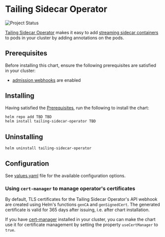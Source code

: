 # Tailing Sidecar Operator

![Project Status](https://img.shields.io/badge/status-alpha-important?style=for-the-badge)

[Tailing Sidecar Operator](../../operator/README.md) makes it easy to add
[streaming sidecar containers](https://kubernetes.io/docs/concepts/cluster-administration/logging/#streaming-sidecar-container)
to pods in your cluster by adding annotations on the pods.

## Prerequisites

Before installing this chart, ensure the following prerequisites are satisfied in your cluster:

- [admission webhooks](https://kubernetes.io/docs/reference/access-authn-authz/extensible-admission-controllers/#prerequisites)
  are enabled

## Installing

Having satisfied the [Prerequisites](#prerequisites), run the following to install the chart:

```sh
helm repo add TBD TBD
helm install tailing-sidecar-operator TBD
```

## Uninstalling

```sh
helm uninstall tailing-sidecar-operator
```

## Configuration

See [values.yaml](./values.yaml) file for the available configuration options.

### Using `cert-manager` to manage operator's certificates

By default, TLS certificates for the Tailing Sidecar Operator's API webhook
are created using Helm's functions `genCA` and `genSignedCert`.
The generated certificate is valid for 365 days after issuing, i.e. after chart installation.

If you have [cert-manager](https://cert-manager.io/) installed in your cluster,
you can make the chart use it for certificate management by setting the property `useCertManager` to `true`.
